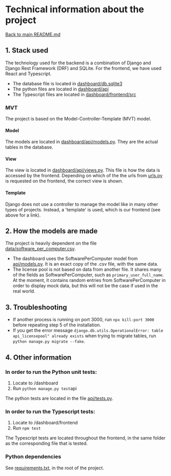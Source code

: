 # Technical information about the project

[Back to main README.md](../README.md)

## 1. Stack used
The technology used for the backend is a combination of Django and Django Rest Framework (DRF) and SQLite.
For the frontend, we have used React and Typescript.

- The database file is located in [dashboard/db.sqlite3](dashboard/db.sqlite3)
- The python files are located in [dashboard/api](dashboard/api)
- The Typescript files are located in [dashboard/frontend/src](dashboard/frontend/src)

### MVT

The project is based on the Model-Controller-Template (MVT) model.

#### Model

The models are located in [dashboard/api/models.py](dashboard/api/models.py).
They are the actual tables in the database.

#### View

The view is located in [dashboard/api/views.py](dashboard/api/views.py).
This file is how the data is accessed by the frontend.
Depending on which of the the urls from [urls.py](dashboard/api/urls.py) is requested on the frontend, the correct view
is shown.

#### Template

Django does not use a controller to manage the model like in many other types of projects.
Instead, a 'template' is used, which is our frontend (see above for a link).

## 2. How the models are made

The project is heavily dependent on the file [data/software_per_computer.csv](data/software_per_computer.csv).

- The dashboard uses the SoftwarePerComputer model from [api/models.py](api/models.py).
  It is an exact copy of the .csv file, with the same data.
- The license pool is not based on data from another file.
  It shares many of the fields as SoftwarePerComputer, such as `primary_user_full_name`.
  At the moment, it contains random entries from SoftwarePerComputer in order to display mock data, but this will not be
  the case if used in the real world.

## 3. Troubleshooting

- If another process is running on port 3000, run `npx kill-port 3000` before repeating step 5 of the installation.
- If you get the error message `django.db.utils.OperationalError: table api_licensepool" already exists` when trying to
  migrate tables, run ` python manage.py migrate --fake`.

## 4. Other information

### In order to run the Python unit tests:

1. Locate to /dashboard
2. Run `python manage.py test`api

The python tests are located in the file [api/tests.py](api/tests.py).

### In order to run the Typescript tests:

1. Locate to /dashboard/frontend
2. Run `npm test`

The Typescript tests are located throughout the frontend, in the same folder as the corresponding file that is tested.

####

### Python dependencies

See [requirements.txt](requirements.txt), in the root of the project.







